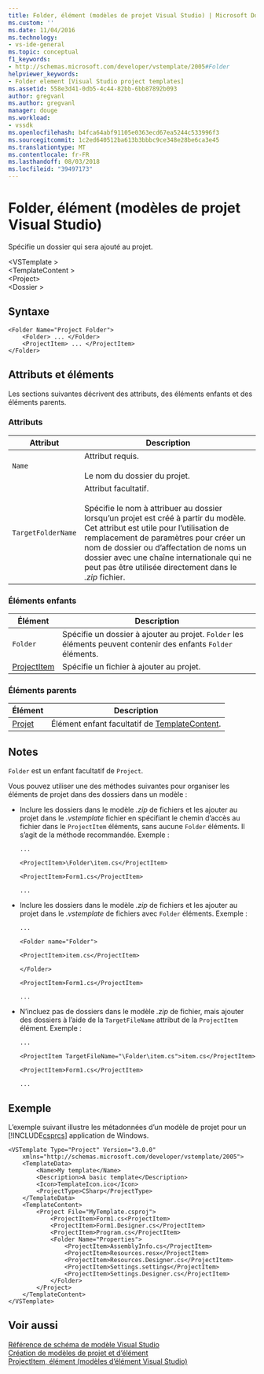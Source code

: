 ```yaml
---
title: Folder, élément (modèles de projet Visual Studio) | Microsoft Docs
ms.custom: ''
ms.date: 11/04/2016
ms.technology:
- vs-ide-general
ms.topic: conceptual
f1_keywords:
- http://schemas.microsoft.com/developer/vstemplate/2005#Folder
helpviewer_keywords:
- Folder element [Visual Studio project templates]
ms.assetid: 558e3d41-0db5-4c44-82bb-6bb87892b093
author: gregvanl
ms.author: gregvanl
manager: douge
ms.workload:
- vssdk
ms.openlocfilehash: b4fca64abf91105e0363ecd67ea5244c533996f3
ms.sourcegitcommit: 1c2ed640512ba613b3bbbc9ce348e28be6ca3e45
ms.translationtype: MT
ms.contentlocale: fr-FR
ms.lasthandoff: 08/03/2018
ms.locfileid: "39497173"
---
```

# <a name="folder-element-visual-studio-project-templates"></a>Folder, élément (modèles de projet Visual Studio)
Spécifie un dossier qui sera ajouté au projet.  
  
 \<VSTemplate >  
 \<TemplateContent >  
 \<Project>  
 \<Dossier >  
  
## <a name="syntax"></a>Syntaxe  
  
```  
<Folder Name="Project Folder">  
    <Folder> ... </Folder>  
    <ProjectItem> ... </ProjectItem>  
</Folder>  
```  
  
## <a name="attributes-and-elements"></a>Attributs et éléments  
 Les sections suivantes décrivent des attributs, des éléments enfants et des éléments parents.  
  
### <a name="attributes"></a>Attributs  
  
|Attribut|Description|  
|---------------|-----------------|  
|`Name`|Attribut requis.<br /><br /> Le nom du dossier du projet.|  
|`TargetFolderName`|Attribut facultatif.<br /><br /> Spécifie le nom à attribuer au dossier lorsqu’un projet est créé à partir du modèle. Cet attribut est utile pour l’utilisation de remplacement de paramètres pour créer un nom de dossier ou d’affectation de noms un dossier avec une chaîne internationale qui ne peut pas être utilisée directement dans le *.zip* fichier.|  
  
### <a name="child-elements"></a>Éléments enfants  
  
|Élément|Description|  
|-------------|-----------------|  
|`Folder`|Spécifie un dossier à ajouter au projet. `Folder` les éléments peuvent contenir des enfants `Folder` éléments.|  
|[ProjectItem](../extensibility/projectitem-element-visual-studio-item-templates.md)|Spécifie un fichier à ajouter au projet.|  
  
### <a name="parent-elements"></a>Éléments parents  
  
|Élément|Description|  
|-------------|-----------------|  
|[Projet](../extensibility/project-element-visual-studio-templates.md)|Élément enfant facultatif de [TemplateContent](../extensibility/templatecontent-element-visual-studio-templates.md).|  
  
## <a name="remarks"></a>Notes  
 `Folder` est un enfant facultatif de `Project`.  
  
 Vous pouvez utiliser une des méthodes suivantes pour organiser les éléments de projet dans des dossiers dans un modèle :  
  
-   Inclure les dossiers dans le modèle *.zip* de fichiers et les ajouter au projet dans le *.vstemplate* fichier en spécifiant le chemin d’accès au fichier dans le `ProjectItem` éléments, sans aucune `Folder` éléments. Il s’agit de la méthode recommandée. Exemple :  
  
     `...`  
  
     `<ProjectItem>\Folder\item.cs</ProjectItem>`  
  
     `<ProjectItem>Form1.cs</ProjectItem>`  
  
     `...`  
  
-   Inclure les dossiers dans le modèle *.zip* de fichiers et les ajouter au projet dans le *.vstemplate* de fichiers avec `Folder` éléments. Exemple :  
  
     `...`  
  
     `<Folder name="Folder">`  
  
     `<ProjectItem>item.cs</ProjectItem>`  
  
     `</Folder>`  
  
     `<ProjectItem>Form1.cs</ProjectItem>`  
  
     `...`  
  
-   N’incluez pas de dossiers dans le modèle *.zip* de fichier, mais ajouter des dossiers à l’aide de la `TargetFileName` attribut de la `ProjectItem` élément. Exemple :  
  
     `...`  
  
     `<ProjectItem TargetFileName="\Folder\item.cs">item.cs</ProjectItem>`  
  
     `<ProjectItem>Form1.cs</ProjectItem>`  
  
     `...`  
  
## <a name="example"></a>Exemple  
 L’exemple suivant illustre les métadonnées d’un modèle de projet pour un [!INCLUDE[csprcs](../data-tools/includes/csprcs_md.md)] application de Windows.  
  
```  
<VSTemplate Type="Project" Version="3.0.0"  
    xmlns="http://schemas.microsoft.com/developer/vstemplate/2005">  
    <TemplateData>  
        <Name>My template</Name>  
        <Description>A basic template</Description>  
        <Icon>TemplateIcon.ico</Icon>  
        <ProjectType>CSharp</ProjectType>  
    </TemplateData>  
    <TemplateContent>  
        <Project File="MyTemplate.csproj">  
            <ProjectItem>Form1.cs<ProjectItem>  
            <ProjectItem>Form1.Designer.cs</ProjectItem>  
            <ProjectItem>Program.cs</ProjectItem>  
            <Folder Name="Properties">  
                <ProjectItem>AssemblyInfo.cs</ProjectItem>  
                <ProjectItem>Resources.resx</ProjectItem>  
                <ProjectItem>Resources.Designer.cs</ProjectItem>  
                <ProjectItem>Settings.settings</ProjectItem>  
                <ProjectItem>Settings.Designer.cs</ProjectItem>  
            </Folder>  
        </Project>  
    </TemplateContent>  
</VSTemplate>  
```  
  
## <a name="see-also"></a>Voir aussi  
 [Référence de schéma de modèle Visual Studio](../extensibility/visual-studio-template-schema-reference.md)   
 [Création de modèles de projet et d’élément](../ide/creating-project-and-item-templates.md)   
 [ProjectItem, élément (modèles d’élément Visual Studio)](../extensibility/projectitem-element-visual-studio-item-templates.md)